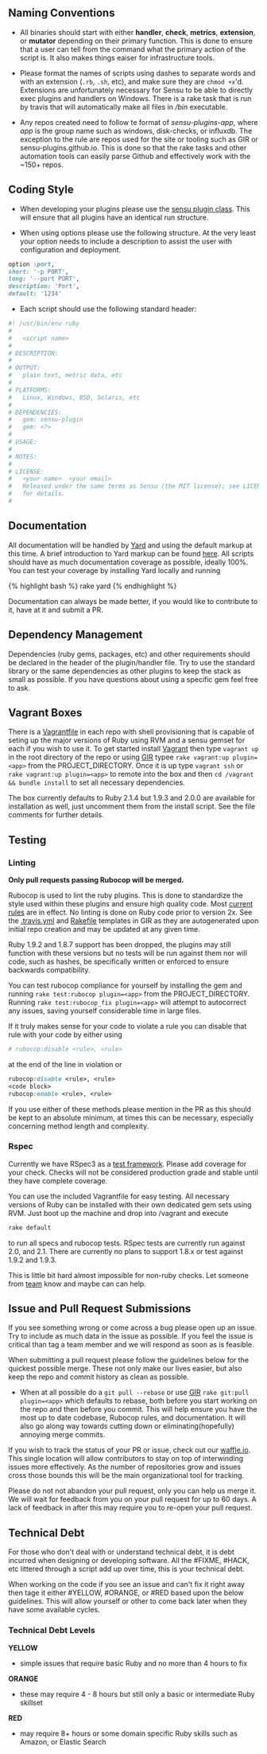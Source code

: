 ## Naming Conventions

* All binaries should start with either **handler**, **check**, **metrics**, **extension**, or **mutator** depending on their primary function.  This is done to ensure that a user can tell from the command what the primary action of the script is.  It also makes things eaiser for infrastructure tools.

* Please format the names of scripts using dashes to separate words and with an extension (`.rb`, `.sh`, etc), and make sure they are `chmod +x`'d. Extensions are unfortunately necessary for Sensu to be able to directly exec plugins and handlers on Windows.  There is a rake task that is run by travis that will automatically make all files in */bin* executable.

* Any repos created need to follow te format of *sensu-plugins-app*, where *app* is the group name such as windows, disk-checks, or influxdb.  The exception to the rule are repos used for the site or tooling such as GIR or sensu-plugins.github.io.  This is done so that the rake tasks and other automation tools can easily parse Github and effectively work with the ~150+ repos.

## Coding Style

* When developing your plugins please use the [sensu plugin class][1].  This will ensure that all plugins have an identical run structure.

* When using options please use the following structure.  At the very least your option needs to include a description to assist the user with configuration and deployment.

```ruby
option :port,
short: '-p PORT',
long: '--port PORT',
description: 'Port',
default: '1234'
```

* Each script should use the following standard header:

```ruby
#! /usr/bin/env ruby
#
#   <script name>
#
# DESCRIPTION:
#
# OUTPUT:
#   plain text, metric data, etc
#
# PLATFORMS:
#   Linux, Windows, BSD, Solaris, etc
#
# DEPENDENCIES:
#   gem: sensu-plugin
#   gem: <?>
#
# USAGE:
#
# NOTES:
#
# LICENSE:
#   <your name>  <your email>
#   Released under the same terms as Sensu (the MIT license); see LICENSE
#   for details.
#
```

## Documentation

All documentation will be handled by [Yard][2] and using the default markup at this time. A brief introduction to Yard markup can be found [here][3]. All scripts should have as much documentation coverage as possible, ideally 100%.  You can test your coverage by installing Yard locally and running

{% highlight bash %}
rake yard
{% endhighlight %}

Documentation can always be made better, if you would like to contribute to it, have at it and submit a PR.

## Dependency Management

Dependencies (ruby gems, packages, etc) and other requirements should be declared in the header of the plugin/handler file.  Try to use the standard library or the same dependencies as other plugins to keep the stack as small as possible.  If you have questions about using a specific gem feel free to ask.

## Vagrant Boxes

There is a [Vagrantfile][4] in each repo with shell provisioning that is capable of seting up  the major versions of Ruby using RVM and a sensu gemset for each if you wish to use it.  To get started install [Vagrant][5] then type `vagrant up` in the root directory of the repo or using [GIR][11] typee `rake vagrant:up plugin=<app>` from the PROJECT_DIRECTORY.  Once it is up type `vagrant ssh` or `rake vagrant:up plugin=<app>` to remote into the box and then `cd /vagrant && bundle install` to set all necessary dependencies.

The box currently defaults to Ruby 2.1.4 but 1.9.3 and 2.0.0 are available for installation as well, just uncomment them from the install script.  See the file comments for further details.

## Testing

### Linting

**Only pull requests passing Rubocop will be merged.**

Rubocop is used to lint the ruby plugins. This is done to standardize the style used within these plugins and ensure high quality code.  Most [current rules][6] are in effect.  No linting is done on Ruby code prior to version 2x.  See the [.travis.yml][7] and [Rakefile][8] templates in GIR as they are autogenerated upon initial repo creation and may be updated at any given time.

Ruby 1.9.2 and 1.8.7 support has been dropped, the plugins may still function with these versions but no tests will be run against them nor will code, such as hashes, be specifically written or enforced to ensure backwards compatibility.

You can test rubocop compliance for yourself by installing the gem and running `rake test:rubocop plugin=<app>` from the PROJECT_DIRECTORY.  Running `rake test:rubocop_fix plugin=<app>` will attempt to autocorrect any issues, saving yourself considerable time in large files.

If it truly makes sense for your code to violate a rule you can disable that rule with your code by either using

```ruby
# rubocop:disable <rule>, <rule>
```

at the end of the line in violation or

```ruby
rubocop:disable <rule>, <rule>
<code block>
rubocop:enable <rule>, <rule>
```

If you use either of these methods please mention in the PR as this should be kept to an absolute minimum, at times this can be necessary, especially concerning method length and complexity.

### Rspec

Currently we have RSpec3 as a [test framework][9]. Please add coverage for your check.  Checks will not be considered production grade and stable until they have complete coverage.

You can use the included Vagrantfile for easy testing.  All necessary versions of Ruby can be installed with their own dedicated gem sets using RVM.  Just boot up the machine and drop into /vagrant and execute

```ruby
rake default
```

to run all specs and rubocop tests.  RSpec tests are currently run against 2.0, and 2.1.  There are currently no plans to support 1.8.x or test against 1.9.2 and 1.9.3.

This is little bit hard almost impossible for non-ruby checks. Let someone from [team][10] know and maybe can can help.

## Issue and Pull Request Submissions

If you see something wrong or come across a bug please open up an issue.  Try to include as much data in the issue as possible.  If you feel the issue is critical than tag a team member and we will respond as soon as is feasible.

When submitting a pull request please follow the guidelines below for the quickest possible merge.  These not only make our lives easier, but also keep the repo and commit history as clean as possible.

* When at all possible do a  `git pull --rebase` or use [GIR][11] `rake git:pull plugin=<app>` which defaults to rebase, both before you start working on the repo and then before you commit.  This will help ensure you have the most up to date codebase, Rubocop rules, and documentation.  It will also go along way towards cutting down or eliminating(hopefully) annoying merge commits.

If you wish to track the status of your PR or issue, check out our [waffle.io][12].  This single location will allow contributors to stay on top of interwinding issues more effectively.  As the number of repositories grow and issues cross those bounds this will be the main organizational tool for tracking.

Please do not not abandon your pull request, only you can help us merge it. We will wait for feedback from you on your pull request for up to 60 days. A lack of feedback in after this may require you to re-open your pull request.  

## Technical Debt

For those who don't deal with or understand technical debt, it is debt incurred when designing or developing software.  All the #FIXME, #HACK, etc littered through a script add up over time, this is your technical debt.

When working on the code if you see an issue and can't fix it right away then tage it either #YELLOW, #ORANGE, or #RED based upon the below guidelines.  This will allow yourself or other to come back later when they have some available cycles.

### Technical Debt Levels

**YELLOW**

* simple issues that require basic Ruby and no more than 4 hours to fix

**ORANGE**

* these may require 4 - 8 hours but still only a basic or intermediate Ruby skillset

**RED**

* may require 8+ hours or some domain specific Ruby skills such as Amazon, or Elastic Search

[1]: https://github.com/sensu/sensu-plugin
[2]: http://yardoc.org/
[3]: http://www.rubydoc.info/gems/yard/file/docs/GettingStarted.md
[4]: https://github.com/sensu-plugins/GIR/blob/master/files/templates/gem/Vagrantfile.erb
[5]: https://www.vagrantup.com/
[6]: https://github.com/sensu-plugins/GIR/blob/master/files/templates/gem/rubocop.yml.erb
[7]: https://github.com/sensu-plugins/GIR/blob/master/files/templates/gem/travis.yml.erb
[8]: https://github.com/sensu-plugins/GIR/blob/master/files/templates/gem/Rakefile.erb
[9]: https://github.com/sensu/sensu-plugin-spec
[10]: https://github.com/orgs/sensu-plugins/people
[11]: http://sensu-plugins.github.io/development/gir
[12]: https://waffle.io/sensu-plugins/sensu-plugins.github.io
